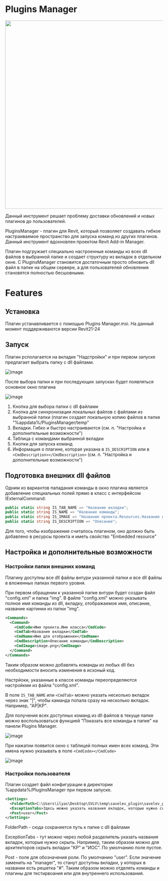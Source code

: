 # Plugins Manager

<img src="https://github.com/user-attachments/assets/e860ab17-c532-4432-bd95-b2b4d5dbd8f6" width="600" />

Данный инструмент решает проблему доставки обновлений и новых плагинов до пользователей.

PluginsManager - плагин для Revit, который позволяет создавать гибкое настраиваемое пространство для запуска команд из других плагинов. Данный инструмент вдохновлен проектом Revit Add-in Manager.

Плагин подгружает специально настроенные команды из всех dll файлов в выбранной папке и создает структуру из вкладок в отдельном окне. С PluginsManager становится достаточным просто обновить dll файл в папке на общем сервере, а для пользователей обновления становятся полностью бесшовными.


# Features

## Установка

Плагин устанавливается с помощью Plugins Manager.msi. На данный момент поддерживаются версии Revit21-24

## Запуск

Плагин рсполагается на вкладке "Надстройки" и при первом запуске предлагает выбрать папку с dll файлами.

![image](https://github.com/user-attachments/assets/b72225a7-1f5a-44ab-9eed-f0da4482376a)

После выбора папки и при последующих запусках будет появляться основное окно плагина

![image](https://github.com/user-attachments/assets/c5854138-6b3d-4d02-accc-c2538f941680)


1. Кнопка для выбора папки с dll файлами
2. Кнопка для синхронизации локальных файлов с файлами из выбранной папки (плагин создает локальную копию файлов в папке "%appdata%/PluginsManager/temp"
3. Вкладки. Гибко и быстро настраиваются (см. п. "Настройка и дополнительные возможности")
4. Таблица с командами выбранной вкладки
5. Кнопки для запуска команд
6. Информация о плагине, которая указана в `IS_DESCRIPTION` или в `<CmdDescription></CmdDescription>` (см. п. "Настройка и дополнительные возможности")

## Подготовка внешних dll файлов
Одним из вариантов пападания команды в окно плагина является добавление специальных полей прямо в класс с интерфейсом IExternalCommand:

```c#
public static string IS_TAB_NAME => "Название вкладки";
public static string IS_NAME => "Название команды";
public static string IS_IMAGE => "Название проекта.Resources.Название изображения.png";
public static string IS_DESCRIPTION => "Описание";
```
Для того, чтобы изображение считалось плагином, оно должно быть добавлено в ресурсы проекта и иметь свойство "Embedded resource"

## Настройка и дополнительные возможности

### Настройки папки внешних команд

Плагину доступны все dll файлы внтури указанной папки и все dll файлы в вложенных папках первого уровня.

При первом обращении к указанной папке внтури будет создан файл "config.xml" и папка "img". В файле "config.xml" можно указывать полное имя команды из dll, вкладку, отображаемое имя, описание, название картинки из папки "img".

```xml
<Commands>
  <Command>
    <CmdCode>Имя проекта.Имя класса</CmdCode>
    <CmdTab>Название вкладки</CmdTab>
    <CmdName>Имя для отображения</CmdName>
    <CmdDescription>Описание команды</CmdDescription>
    <CmdImage>image.png</CmdImage>
  </Command>
</Commands>
```
Таким образом можно добавлять команды из любых dll без необходимости вносить изменения в исхоный код.

Настрйоки, указанные в классе команды переопределяются настройкми из файла "config.xml".

В поле `IS_TAB_NAME` или `<CmdTab>` можно указать несколько вкладок через знак "|", чтобы каманда попала сразу на несколько вкладок. Например, "АР|КР".

Для получения всех доступных команд из dll файлов в текуще папке можно воспользоваться функцией "Показать все команды в папке" на панели Plugins Manager. 

![image](https://github.com/user-attachments/assets/bff45445-0276-4e78-92bc-c39475f4e17d)

При нажатии появится окно с таблицей полных имен всех команд. Эти имена нужно указывать в поле `<CmdCode></CmdCode>`

![image](https://github.com/user-attachments/assets/a40f9cf0-f1bb-41d8-a65a-b15daae7591a)


### Настройки пользователя

Плагин создает файл конфигурации в директории %appdata%/PluginsManager при первом запуске.

```xml
<Settings>
  <FolderPath>C:\Users\ilyas\Desktop\SVLV\temp\savelev_plugin\savelev_plugin\bin\Debug</FolderPath>
  <ExceptionTabs>Здесь можно указать названия вкладок, которые нужно скрыть</ExceptionTabs>
  <Post>user</Post>
</Settings>
```
FolderPath - сюда сохраняется путь к папке с dll файлами

ExceptionTabs - тут можно через любой разделитель указать названия вкладок, которые нужно скрыть. Например, таким образом можно для архитекторов скрыть вкладки "КР" и "ИОС". По умолчанию поле пустое.

Post - поле для обозначения роли. По умолчанию "user". Если значение заменить на "manager", то станут доступны вкладки, у которых в названии есть решетка "#". Таким образом можно отделять команды и плагины для тестирвоания или для внутреннего использования.

